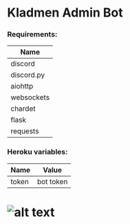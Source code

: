 # Kladmen Admin Bot

### Requirements:

|Name             |
|-----------------|
|discord          |
|discord.py       |
|aiohttp          |
|websockets       |
|chardet          |
|flask            |
|requests         |

### Heroku variables:
|Name  |Value      |
|------|-----------|
|token | bot token |


# ![alt text](https://github.com/Kladmen228/Kladmen_Admin/blob/master/images/gg.jpg)
